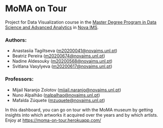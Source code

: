 # MoMA on Tour
Project for Data Visualization course in the [Master Degree Program in Data Science and Advanced Analytics](https://www.novaims.unl.pt/mdsaa) in [Nova IMS](https://www.novaims.unl.pt/default).

### Authors:
- Anastasiia Tagiltseva (m20200041@novaims.unl.pt)
- Beatriz Pereira (m20200674@novaims.unl.pt)
- Nadine Aldesouky (m20200568@novaims.unl.pt)
- Svitlana Vasylyeva (m20200617@novaims.unl.pt)

### Professors:
- Mijail Naranjo Zolotov (mijail.naranjo@novaims.unl.pt)
- Nuno Alpalhão (nalpalhao@novaims.unl.pt)
- Mafalda Zúquete (mzuquete@novaims.unl.pt)


In this dashboard, you can go on tour with the MoMA museum by getting insights into which artworks it acquired over the years and by which artists.
Enjoy at https://moma-on-tour.herokuapp.com/

